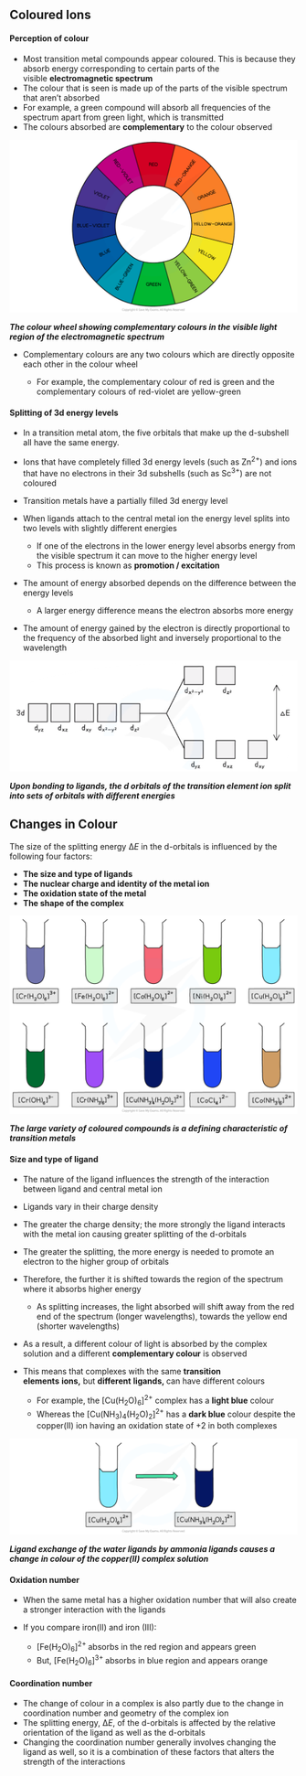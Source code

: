 Coloured Ions
-------------

#### Perception of colour

* Most transition metal compounds appear coloured. This is because they absorb energy corresponding to certain parts of the visible <b>electromagnetic spectrum</b>
* The colour that is seen is made up of the parts of the visible spectrum that aren’t absorbed
* For example, a green compound will absorb all frequencies of the spectrum apart from green light, which is transmitted
* The colours absorbed are <b>complementary</b> to the colour observed

![The colour wheel, downloadable AS & A Level Biology revision notes](The-colour-wheel.png)

*<b>The colour wheel showing complementary colours in the visible light region of the electromagnetic spectrum</b>*

* Complementary colours are any two colours which are directly opposite each other in the colour wheel

  + For example, the complementary colour of red is green and the complementary colours of red-violet are yellow-green

#### Splitting of 3d energy levels

* In a transition metal atom, the five orbitals that make up the d-subshell all have the same energy.
* Ions that have completely filled 3d energy levels (such as Zn<sup>2+</sup>) and ions that have no electrons in their 3d subshells (such as Sc<sup>3+</sup>) are not coloured
* Transition metals have a partially filled 3d energy level
* When ligands attach to the central metal ion the energy level splits into two levels with slightly different energies

  + If one of the electrons in the lower energy level absorbs energy from the visible spectrum it can move to the higher energy level
  + This process is known as <b>promotion / excitation</b>
* The amount of energy absorbed depends on the difference between the energy levels

  + A larger energy difference means the electron absorbs more energy
* The amount of energy gained by the electron is directly proportional to the frequency of the absorbed light and inversely proportional to the wavelength

![orbital-splitting](orbital-splitting.png)

*<b>Upon bonding to ligands, the d orbitals of the transition element ion split into sets of orbitals with different energies</b>*

Changes in Colour
-----------------

The size of the splitting energy Δ*E* in the d-orbitals is influenced by the following four factors:

* <b>The size and type of ligands</b>
* <b>The nuclear charge and identity of the metal ion</b>
* <b>The oxidation state of the metal</b>
* <b>The shape of the complex</b>

![Chemistry of Transition Elements - Coloured Transition Metal Complexes, downloadable AS & A Level Chemistry revision notes](6.2-Chemistry-of-Transition-Elements-Coloured-Transition-Metal-Complexes.png)

*<b>The large variety of coloured compounds is a defining characteristic of transition metals</b>*

#### Size and type of ligand

* The nature of the ligand influences the strength of the interaction between ligand and central metal ion
* Ligands vary in their charge density
* The greater the charge density; the more strongly the ligand interacts with the metal ion causing greater splitting of the d-orbitals
* The greater the splitting, the more energy is needed to promote an electron to the higher group of orbitals
* Therefore, the further it is shifted towards the region of the spectrum where it absorbs higher energy

  + As splitting increases, the light absorbed will shift away from the red end of the spectrum (longer wavelengths), towards the yellow end (shorter wavelengths)

* As a result, a different colour of light is absorbed by the complex solution and a different <b>complementary colour</b> is observed
* This means that complexes with the same <b>transition elements</b> <b>ions,</b> but <b>different</b> <b>ligands, </b>can have different colours

  + For example, the [Cu(H<sub>2</sub>O)<sub>6</sub>]<sup>2+</sup> complex has a <b>light blue</b> colour
  + Whereas the [Cu(NH<sub>3</sub>)<sub>4</sub>(H<sub>2</sub>O)<sub>2</sub>]<sup>2+</sup> has a <b>dark blue</b> colour despite the copper(II) ion having an oxidation state of +2 in both complexes

![Chemistry of Transition Elements - Copper(II) Change in Colour, downloadable AS & A Level Chemistry revision notes](6.2-Chemistry-of-Transition-Elements-CopperII-Change-in-Colour.png)

*<b>Ligand exchange of the water ligands by ammonia ligands causes a change in colour of the copper(II) complex solution</b>*

#### Oxidation number

* When the same metal has a higher oxidation number that will also create a stronger interaction with the ligands
* If you compare iron(II) and iron (III):

  + [Fe(H<sub>2</sub>O)<sub>6</sub>]<sup>2+ </sup>absorbs in the red region and appears green
  + But, [Fe(H<sub>2</sub>O)<sub>6</sub>]<sup>3+ </sup>absorbs in blue region and appears orange

#### Coordination number

* The change of colour in a complex is also partly due to the change in coordination number and geometry of the complex ion
* The splitting energy, Δ*E*, of the d-orbitals is affected by the relative orientation of the ligand as well as the d-orbitals
* Changing the coordination number generally involves changing the ligand as well, so it is a combination of these factors that alters the strength of the interactions
